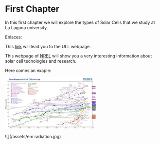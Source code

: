 # First Chapter

In this first chapter we will explore the types of Solar Cells that we study at La Laguna university.

Enlaces:

This [link](http://www.ull.es/  "ULL") will lead you to the ULL webpage.

This webpage of [NREL](http://www.nrel.gov/analysis/data_resources.html) will show you a very interesting information about solar cell tecnologies and research.

Here comes an exaple:

![](/assets/efficiency.jpg)

![](/assets/em radiation.jpg)